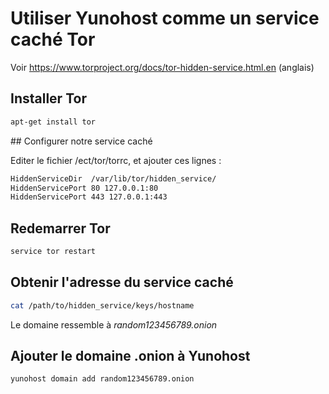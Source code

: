 # Utiliser Yunohost comme un service caché Tor

Voir https://www.torproject.org/docs/tor-hidden-service.html.en (anglais)

## Installer Tor

```bash
apt-get install tor 
```

## Configurer notre service caché

Editer le fichier /ect/tor/torrc, et ajouter ces lignes :

```bash
HiddenServiceDir  /var/lib/tor/hidden_service/
HiddenServicePort 80 127.0.0.1:80
HiddenServicePort 443 127.0.0.1:443
```

## Redemarrer Tor

```bash
service tor restart
```


## Obtenir l'adresse du service caché

```bash
cat /path/to/hidden_service/keys/hostname
```

Le domaine ressemble à *random123456789.onion*

## Ajouter le domaine .onion à Yunohost

```bash
yunohost domain add random123456789.onion
```

